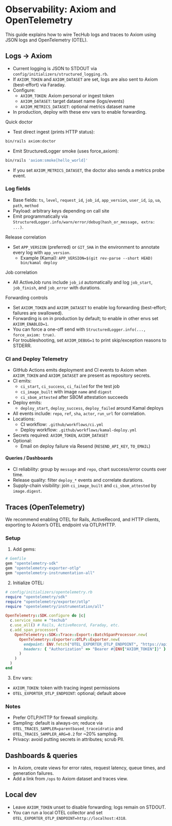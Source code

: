 # Observability: Axiom and OpenTelemetry

This guide explains how to wire TecHub logs and traces to Axiom using JSON logs and OpenTelemetry
(OTEL).

## Logs → Axiom

- Current logging is JSON to STDOUT via `config/initializers/structured_logging.rb`.
- If `AXIOM_TOKEN` and `AXIOM_DATASET` are set, logs are also sent to Axiom (best-effort) via
  Faraday.
- Configure:
  - `AXIOM_TOKEN`: Axiom personal or ingest token
  - `AXIOM_DATASET`: target dataset name (logs/events)
  - `AXIOM_METRICS_DATASET`: optional metrics dataset name
- In production, deploy with these env vars to enable forwarding.

Quick doctor

- Test direct ingest (prints HTTP status):

```bash
bin/rails axiom:doctor
```

- Emit StructuredLogger smoke (uses force_axiom):

```bash
bin/rails 'axiom:smoke[hello_world]'
```

- If you set `AXIOM_METRICS_DATASET`, the doctor also sends a metrics probe event.

### Log fields

- Base fields: `ts`, `level`, `request_id`, `job_id`, `app_version`, `user_id`, `ip`, `ua`, `path`,
  `method`
- Payload: arbitrary keys depending on call site
- Emit programmatically via `StructuredLogger.info/warn/error/debug(hash_or_message, extra: ...)`.

Release correlation

- Set `APP_VERSION` (preferred) or `GIT_SHA` in the environment to annotate every log with
  `app_version`.
  - Example (Kamal): `APP_VERSION=$(git rev-parse --short HEAD) bin/kamal deploy`

Job correlation

- All ActiveJob runs include `job_id` automatically and log `job_start`, `job_finish`, and
  `job_error` with durations.

Forwarding controls

- Set `AXIOM_TOKEN` and `AXIOM_DATASET` to enable log forwarding (best-effort; failures are
  swallowed).
- Forwarding is on in production by default; to enable in other envs set `AXIOM_ENABLED=1`.
- You can force a one-off send with `StructuredLogger.info(..., force_axiom: true)`.
- For troubleshooting, set `AXIOM_DEBUG=1` to print skip/exception reasons to STDERR.

### CI and Deploy Telemetry

- GitHub Actions emits deployment and CI events to Axiom when `AXIOM_TOKEN` and `AXIOM_DATASET` are
  present as repository secrets.
- CI emits:
  - `ci_start`, `ci_success`, `ci_failed` for the test job
  - `ci_image_built` with image `name` and `digest`
  - `ci_sbom_attested` after SBOM attestation succeeds
- Deploy emits:
  - `deploy_start`, `deploy_success`, `deploy_failed` around Kamal deploys
- All events include: `repo`, `ref`, `sha`, `actor`, `run_url` for correlation.
- Locations:
  - CI workflow: `.github/workflows/ci.yml`
  - Deploy workflow: `.github/workflows/kamal-deploy.yml`
- Secrets required: `AXIOM_TOKEN`, `AXIOM_DATASET`
- Optional:
  - Email on deploy failure via Resend (`RESEND_API_KEY`, `TO_EMAIL`)

#### Queries / Dashboards

- CI reliability: group by `message` and `repo`, chart success/error counts over time.
- Release quality: filter `deploy_*` events and correlate durations.
- Supply-chain visibility: join `ci_image_built` and `ci_sbom_attested` by `image.digest`.

## Traces (OpenTelemetry)

We recommend enabling OTEL for Rails, ActiveRecord, and HTTP clients, exporting to Axiom’s OTEL
endpoint via OTLP/HTTP.

### Setup

1. Add gems:

```ruby
# Gemfile
gem "opentelemetry-sdk"
gem "opentelemetry-exporter-otlp"
gem "opentelemetry-instrumentation-all"
```

2. Initialize OTEL:

```ruby
# config/initializers/opentelemetry.rb
require "opentelemetry/sdk"
require "opentelemetry/exporter/otlp"
require "opentelemetry/instrumentation/all"

OpenTelemetry::SDK.configure do |c|
  c.service_name = "techub"
  c.use_all() # Rails, ActiveRecord, Faraday, etc.
  c.add_span_processor(
    OpenTelemetry::SDK::Trace::Export::BatchSpanProcessor.new(
      OpenTelemetry::Exporter::OTLP::Exporter.new(
        endpoint: ENV.fetch("OTEL_EXPORTER_OTLP_ENDPOINT", "https://api.axiom.co/v1/traces"),
        headers: { "Authorization" => "Bearer #{ENV["AXIOM_TOKEN"]}" }
      )
    )
  )
end
```

3. Env vars:

- `AXIOM_TOKEN`: token with tracing ingest permissions
- `OTEL_EXPORTER_OTLP_ENDPOINT`: optional; default above

### Notes

- Prefer OTLP/HTTP for firewall simplicity.
- Sampling: default is always-on; reduce via `OTEL_TRACES_SAMPLER=parentbased_traceidratio` and
  `OTEL_TRACES_SAMPLER_ARG=0.2` for ~20% sampling.
- Privacy: avoid putting secrets in attributes; scrub PII.

## Dashboards & queries

- In Axiom, create views for error rates, request latency, queue times, and generation failures.
- Add a link from `/ops` to Axiom dataset and traces view.

## Local dev

- Leave `AXIOM_TOKEN` unset to disable forwarding; logs remain on STDOUT.
- You can run a local OTEL collector and set `OTEL_EXPORTER_OTLP_ENDPOINT=http://localhost:4318`.
